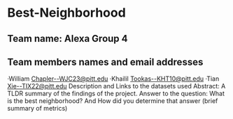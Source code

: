 # Best-Neighborhood
## Team name: Alexa Group 4
## Team members names and email addresses
·William Chapler--WJC23@pitt.edu
·Khailil Tookas--KHT10@pitt.edu
·Tian Xie--TIX22@pitt.edu
Description and Links to the datasets used
Abstract: A TLDR summary of the findings of the project. Answer to the question: What is the best neighborhood? And How did you determine that answer (brief summary of metrics)

